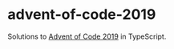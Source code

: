 # advent-of-code-2019
 
Solutions to [Advent of Code 2019](https://adventofcode.com/2019) in TypeScript.